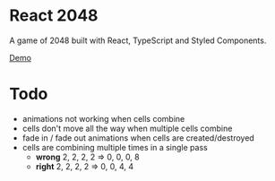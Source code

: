 # React 2048

A game of 2048 built with React, TypeScript and Styled Components.

[Demo](https://neilhsmith.github.io/react-2048/)

# Todo

- animations not working when cells combine
- cells don't move all the way when multiple cells combine
- fade in / fade out animations when cells are created/destroyed
- cells are combining multiple times in a single pass
  - **wrong** 2, 2, 2, 2 => 0, 0, 0, 8
  - **right** 2, 2, 2, 2 => 0, 0, 4, 4
